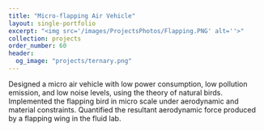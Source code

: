 ```yaml
---
title: "Micro-flapping Air Vehicle"
layout: single-portfolio
excerpt: "<img src='/images/ProjectsPhotos/Flapping.PNG' alt=''>"
collection: projects
order_number: 60
header: 
  og_image: "projects/ternary.png"
---
```


Designed a micro air vehicle with low power consumption, low pollution emission, and low noise levels, using the theory of natural birds. Implemented the flapping bird in micro scale under aerodynamic and material constraints. Quantified the resultant aerodynamic force produced by a flapping wing in the fluid lab.

